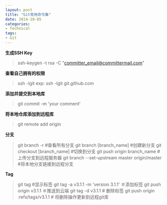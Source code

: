 ```yaml
---
layout: post
title: "Git常用命令集"
date: 2014-10-05
categories:
- Technical
tags:
- Git
---
```



<!-- more -->

**生成SSH Key**
> ssh-keygen -t rsa -C "committer_email@committermail.com"  

**查看自己拥有的权限**
> ssh -lgit <git host>
> exp: ssh -lgit git.github.com

<!-- more -->

**添加并提交到本地库**
> git commit -m 'your comment'

**将本地仓库添加到远程库**
> git remote add origin <your git.git>

**分支**
> git branch -r    #查看所有分支
> git branch [branch_name] #创建新分支
> git checkout [branch_name] #切换到分支
> git push origin branch_name #上传分支到远程服务器
> git branch --set-upstream master origin/master #将本地分支链接到远程分支

**Tag**
> git tag #显示标签
> git tag -a v3.1.1 -m 'version 3.1.1'    ＃添加标签
> git push origin v3.1.1 ＃推送到云端
> git tag -d v3.1.1 # 删除标签
> git push origin :refs/tags/v3.1.1 # 将删除操作更新到远程git库
